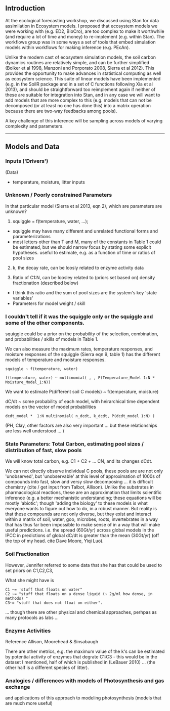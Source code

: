 ## Introduction

At the ecological forecasting workshop, we discussed using Stan for data assimilation in Ecosystem models. 
I proposed that ecosystem models we were working with (e.g. ED2, BioCro), are too complex to make it worthwhile (and require a lot of time and money) to re-implement (e.g. within Stan). The workflows group was in some ways a set of tools that embed simulation models within workflows for making inference (e.g. PEcAn).

Unlike the modern cast of ecosystem simulation models, the soil carbon dynamics routines are relatively simple, and can be further simplified (Bolker et al 1998, Manzoni and Porporato 2008, Sierra et al 2012). 
This provides the opportunity to make advances in statistical computing as well as ecosystem science. 
This suite of linear models have been implemented (e.g. in the SoilR package and in a set of C functions following Xia et al 2013), and should be straightforward too reimplement again if neither of these are suitable for integration into Stan, and in any case we will want to add models that are more complex to this (e.g. models that can not be decomposed (or at least no one has done this) into a matrix operation because there are two-way feedbacks among pools). 

A key challenge of this inference will be sampling across models of varying complexity and parameters. 

---


## Models and Data

### Inputs ('Drivers')

(Data)

* temperature, moisture, litter inputs

### Unknown / Poorly constrained Parameters

In that particular model (Sierra et al 2013, eqn 2), which are parameters are unknown? 

1. squiggle = f(temperature, water, ...); 
 * squiggle may have many different and unrelated functional forms and parameterizations
 * most letters other than T and M, many of the constants in Table 1 could be estimated, but we should narrow focus by stating some explicit hypotheses.  useful to estimate, e.g. as a function of time or ratios of pool sizes
2. k, the decay rate, can be loosly related to enzyme activity data

3. Ratio of C1:N, can be loosley related to (priors set based on) density fractionation (described below)
 * I think this ratio and the sum of pool sizes are the system's key 'state variables'
 * Parameters for model weight / skill

### I couldn't tell if it was the squiggle only or the squiggle and some of the other components. 

squiggle could be a prior on the probability of the selection, combination, and probabilities / skills of models in Table 1.  

We can also measure the maximum rates, temperature responses, and moisture responses of the squiggle (Sierra eqn 9,  table 1) has the different models of temperature and moisture responses.

```
squiggle ~ f(temperature, water)

f(temperature, water) ~ multinomial( , , P(Temperature_Model 1:N * Moisture_Model_1:N))
```

We want to estimate P(different soil C models) ~ f(temperature, moisture)

dC/dt ~ some probability of each model, with heirarchical time dependent models on the vector of model probabilities

```
dcdt_model *  1:N multinomial( n_dcdt, k_dcdt, P(dcdt_model 1:N) ) 
```

 (PH, Clay, other factors are also very important ... but these relationships are less well understood ... )


### State Parameters: Total Carbon, estimating pool sizes / distribution of fast, slow pools

We will know total carbon, e.g. C1 + C2 + ... CN, and its changes dCdt. 

We can not directly observe individual C pools, these pools are are not only 'unobserved', but 'unobservable' at this level of approximation of 1000s of compounds into fast, slow and versy slow decomposing ... it is difficult chemistry (cite / get input from Talbot, Allison).  Unlike the substrates in pharmacological reactions, these are an approximation that limits scientific inference (e.g. a better mechanistic understanding; these equations will be mostly 'abiotic'; though 'adding the biology' to these models is what everyone wants to figure out how to do, in a robust manner. But reality is that these compounds are not only diverse, but they exist and interact within a matrix of soil, water, goo, microbes, roots, invertebrates in a way that has thus far been impossible to make sense of in a way that will make useful predictions. i.e. the spread (60Gt/yr) across global models in the IPCC in predictions of global dC/dt is greater than the mean (30Gt/yr) (off the top of my head. cite Dave Moore, Yiqi Luo). 

### Soil Fractionation

However, Jennifer referred to some data that she has that could be used to set priors on C1,C2,C3,

What she might have is

```
C1 ~= 'stuff that floats on water"
C2 ~= "stuff that floats on a dense liquid (~ 2g/ml how dense, in methods) "
C3~= "stuff that does not float on either". 
```

... though there are other physical and chemical approaches, perhpas as many protocols as labs ... 

### Enzyme Activities

Reference Allison, Moorehead & Sinsabaugh 

There are other metrics, e.g. the maximum value of the k's can be estimated by potential activity of enzymes that degrate C1:C3 - this would be in the dataset I mentioned, half of which is published in (LeBauer 2010) ... (the other half is a different species of litter). 

### Analogies / differences with models of Photosynthesis and gas exchange

and applications of this approach to modeling photosynthesis (models that are much more useful)


